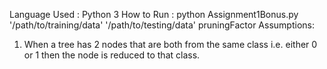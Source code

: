 Language Used : Python 3
How to Run : python Assignment1Bonus.py '/path/to/training/data' '/path/to/testing/data' pruningFactor
Assumptions:
1. When a tree has 2 nodes that are both from the same class i.e. either 0 or 1 then the node is reduced to that class.
